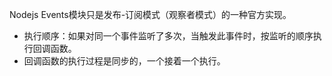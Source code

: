 Nodejs Events模块只是发布-订阅模式（观察者模式）的一种官方实现。

* 执行顺序：如果对同一个事件监听了多次，当触发此事件时，按监听的顺序执行回调函数。
* 回调函数的执行过程是同步的，一个接着一个执行。



